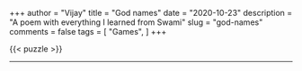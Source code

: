 +++
author = "Vijay"
title = "God names"
date = "2020-10-23"
description = "A poem with everything I learned from Swami"
slug = "god-names"
comments = false
tags = [
    "Games",
]
+++

{{< puzzle >}}


---